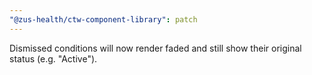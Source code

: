 ```yaml
---
"@zus-health/ctw-component-library": patch
---
```


Dismissed conditions will now render faded and still show their original status (e.g. "Active").
